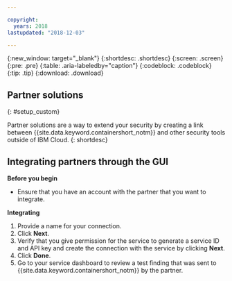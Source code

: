 ```yaml
---

copyright:
  years: 2018
lastupdated: "2018-12-03"

---
```


{:new_window: target="_blank"}
{:shortdesc: .shortdesc}
{:screen: .screen}
{:pre: .pre}
{:table: .aria-labeledby="caption"}
{:codeblock: .codeblock}
{:tip: .tip}
{:download: .download}

## Partner solutions
{: #setup_custom}

Partner solutions are a way to extend your security by creating a link between {{site.data.keyword.containershort_notm}} and other security tools outside of IBM Cloud.
{: shortdesc}

## Integrating partners through the GUI

**Before you begin**

* Ensure that you have an account with the partner that you want to integrate.

**Integrating**

1. Provide a name for your connection.
2. Click **Next**.
3. Verify that you give permission for the service to generate a service ID and API key and create the connection with the service by clicking **Next**.
4. Click **Done**.
5. Go to your service dashboard to review a test finding that was sent to {{site.data.keyword.containershort_notm}} by the partner.
